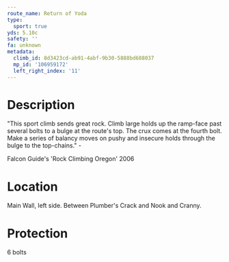 ```yaml
---
route_name: Return of Yoda
type:
  sport: true
yds: 5.10c
safety: ''
fa: unknown
metadata:
  climb_id: 8d3423cd-ab91-4abf-9b30-5888bd688037
  mp_id: '106959172'
  left_right_index: '11'
---
```

# Description
"This sport climb sends great rock. Climb large holds up the ramp-face past several bolts to a bulge at the route's top. The crux comes at the fourth bolt. Make a series of balancy moves on pushy and insecure holds through the bulge to the top-chains." -

Falcon Guide's 'Rock Climbing Oregon' 2006

# Location
Main Wall, left side. Between Plumber's Crack and Nook and Cranny.

# Protection
6 bolts
